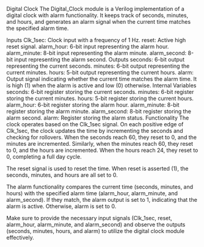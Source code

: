 Digital Clock
The Digital_Clock module is a Verilog implementation of a digital clock with alarm functionality. It keeps track of seconds, minutes, and hours, and generates an alarm signal when the current time matches the specified alarm time.

Inputs
Clk_1sec: Clock input with a frequency of 1 Hz.
reset: Active high reset signal.
alarm_hour: 6-bit input representing the alarm hour.
alarm_minute: 8-bit input representing the alarm minute.
alarm_second: 8-bit input representing the alarm second.
Outputs
seconds: 6-bit output representing the current seconds.
minutes: 6-bit output representing the current minutes.
hours: 5-bit output representing the current hours.
alarm: Output signal indicating whether the current time matches the alarm time. It is high (1) when the alarm is active and low (0) otherwise.
Internal Variables
seconds: 6-bit register storing the current seconds.
minutes: 6-bit register storing the current minutes.
hours: 5-bit register storing the current hours.
alarm_hour: 6-bit register storing the alarm hour.
alarm_minute: 8-bit register storing the alarm minute.
alarm_second: 8-bit register storing the alarm second.
alarm: Register storing the alarm status.
Functionality
The clock operates based on the Clk_1sec signal. On each positive edge of Clk_1sec, the clock updates the time by incrementing the seconds and checking for rollovers. When the seconds reach 60, they reset to 0, and the minutes are incremented. Similarly, when the minutes reach 60, they reset to 0, and the hours are incremented. When the hours reach 24, they reset to 0, completing a full day cycle.

The reset signal is used to reset the time. When reset is asserted (1), the seconds, minutes, and hours are all set to 0.

The alarm functionality compares the current time (seconds, minutes, and hours) with the specified alarm time (alarm_hour, alarm_minute, and alarm_second). If they match, the alarm output is set to 1, indicating that the alarm is active. Otherwise, alarm is set to 0.

Make sure to provide the necessary input signals (Clk_1sec, reset, alarm_hour, alarm_minute, and alarm_second) and observe the outputs (seconds, minutes, hours, and alarm) to utilize the digital clock module effectively.
